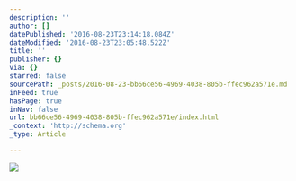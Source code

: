 ```yaml
---
description: ''
author: []
datePublished: '2016-08-23T23:14:18.084Z'
dateModified: '2016-08-23T23:05:48.522Z'
title: ''
publisher: {}
via: {}
starred: false
sourcePath: _posts/2016-08-23-bb66ce56-4969-4038-805b-ffec962a571e.md
inFeed: true
hasPage: true
inNav: false
url: bb66ce56-4969-4038-805b-ffec962a571e/index.html
_context: 'http://schema.org'
_type: Article

---
```

![](https://the-grid-user-content.s3-us-west-2.amazonaws.com/3d77c8a2-038e-4e32-a125-66ce78c2dac6.jpg)